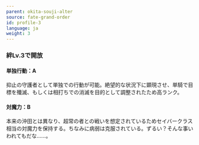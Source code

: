 ```yaml
---
parent: okita-souji-alter
source: fate-grand-order
id: profile-3
language: ja
weight: 3
---
```


### 絆Lv.3で開放

#### 単独行動：A

抑止の守護者として単独での行動が可能。絶望的な状況下に顕現させ、単騎で目標を殲滅、もしくは相打ちでの消滅を目的として調整されたため高ランク。

#### 対魔力：B

本来の沖田とは異なり、超常の者との戦いを想定されているためセイバークラス相当の対魔力を保持する。ちなみに病弱は克服されている。ずるい？そんな事いわれてもだな……。

